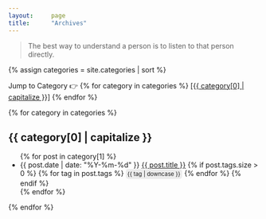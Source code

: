 ```yaml
---
layout:     page
title:      "Archives"
---
```


> The best way to understand a person is to listen to that person directly.

<style type="text/css">
.tags {
  overflow: hidden;
  white-space: nowrap;
}

.tag-button {
  display: inline-block;
  padding: 2px;
  margin-right: 1px;
  background-color: #ECECEC;
  font-size: 0.8em;
  border: 1px solid transparent;
  border-radius: 5px;
}
</style>

{% assign categories = site.categories | sort %}

<p>
  Jump to Category 👉
  {% for category in categories %}
    <a href="#{{ category[0] | slugify }}">[{{ category[0] | capitalize }}]</a>
  {% endfor %}
</p>

<div>
  {% for category in categories %}
    <h2>{{ category[0] | capitalize }}</h2> <!-- 这会显示分类的名称 -->
    <ul>
      {% for post in category[1] %}
        <li>
          <span class="date">{{ post.date | date: "%Y-%m-%d" }} </span>
          <span class="title"><a href="{{ post.url }}">{{ post.title }}</a></span>
          {% if post.tags.size > 0 %}
            <span class="tags">
              {% for tag in post.tags %}
                <span class="tag-button">{{ tag | downcase }}</span>
              {% endfor %}
            </span>
          {% endif %}
        </li>
      {% endfor %}
    </ul>
  {% endfor %}
</div>